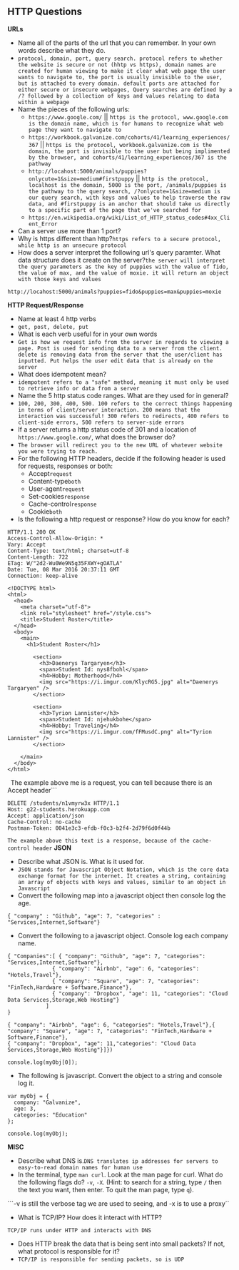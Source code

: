 ## HTTP Questions

__URLs__

* Name all of the parts of the url that you can remember.  In your own words describe what they do.
* ```protocol, domain, port, query search. protocol refers to whether the website is secure or not (hhtp vs https), domain names are created for human viewing to make it clear what web page the user wants to navigate to, the port is usually invisible to the user, but is attached to every domain. default ports are attached for either secure or insecure webpages, Query searches are defined by a /? followed by a collection of keys and values relating to data within a webpage```
* Name the pieces of the following urls:
	* `https://www.google.com/` || ```https is the protocol, www.google.com is the domain name, which is for humans to recognize what web page they want to navigate to```
	* `https://workbook.galvanize.com/cohorts/41/learning_experiences/367` || ```https is the protocol, workbook.galvanize.com is the domain, the port is invisible to the user but being implimented by the browser, and cohorts/41/learning_experiences/367 is the pathway ```
	* `http://locahost:5000/animals/puppies?onlycute=1&size=medium#firstpuppy` || ```http is the protocol, localhost is the domain, 5000 is the port, /animals/puppies is the pathway to the query search, /?onlycute=1&size=medium is our query search, with keys and values to help traverse the raw data, and #firstpuppy is an anchor that should take us directly to a specific part of the page that we've searched for```
	* `https://en.wikipedia.org/wiki/List_of_HTTP_status_codes#4xx_Client_Error`
* Can a server use more than 1 port?
* Why is https different than http?```https refers to a secure protocol, while http is an unsecure protocol```
* How does a server interpret the following url's query paramter.  What data structure does it create on the server?```the server will interpret the query parameters as the key of puppies with the value of fido, the value of max, and the value of moxie. it will return an object with those keys and values```

```
http://locahost:5000/animals?puppies=fido&puppies=max&puppies=moxie
```

__HTTP Request/Response__

* Name at least 4 http verbs
* ```get, post, delete, put```
* What is each verb useful for in your own words
* ```Get is how we request info from the server in regards to viewing a page. Post is used for sending data to a server from the client. delete is removing data from the server that the user/client has inputted. Put helps the user edit data that is already on the server```
* What does idempotent mean?
* ```idempotent refers to a "safe" method, meaning it must only be used to retrieve info or data from a server  ```
* Name the 5 http status code ranges.  What are they used for in general?
*  ```100, 200, 300, 400, 500. 100 refers to the correct things happening in terms of client/server interaction. 200 means that the interaction was successful! 300 refers to redirects, 400 refers to client-side errors, 500 refers to server-side errors ```
* If a server returns a http status code of 301 and a location of `https://www.google.com/`, what does the browser do?
* ```The browser will redirect you to the new URL of whatever website you were trying to reach. ```
* For the following HTTP headers, decide if the following header is used for requests, responses or both:
	* Accept```request```
	* Content-type```both```
	* User-agent```request```
	* Set-cookies```response```
	* Cache-control```response```
	* Cookie```both```
* Is the following a http request or response?  How do you know for each?

```
HTTP/1.1 200 OK
Access-Control-Allow-Origin: *
Vary: Accept
Content-Type: text/html; charset=utf-8
Content-Length: 722
ETag: W/"2d2-Wu0We9N5g35FXWY+gOATLA"
Date: Tue, 08 Mar 2016 20:37:11 GMT
Connection: keep-alive

<!DOCTYPE html>
<html>
  <head>
    <meta charset="utf-8">
    <link rel="stylesheet" href="/style.css">
    <title>Student Roster</title>
  </head>
  <body>
    <main>
      <h1>Student Roster</h1>
    
        <section>
          <h3>Daenerys Targaryen</h3>
          <span>Student Id: nys8fbohl</span>
          <h4>Hobby: Motherhood</h4>
          <img src="https://i.imgur.com/KlycRG5.jpg" alt="Daenerys Targaryen" />
        </section>
      
        <section>
          <h3>Tyrion Lannister</h3>
          <span>Student Id: njehukbohe</span>
          <h4>Hobby: Traveling</h4>
          <img src="https://i.imgur.com/fFMusdC.png" alt="Tyrion Lannister" />
        </section>
      
    </main>
  </body>
</html>
```
``` ```The example above me is a request, you can tell because there is an Accept header```

```
DELETE /students/n1vmyrw3x HTTP/1.1
Host: g22-students.herokuapp.com
Accept: application/json
Cache-Control: no-cache
Postman-Token: 0041e3c3-efdb-f0c3-b2f4-2d79f6d0f44b
```
```The example above this text is a response, because of the cache-control header```
__JSON__

* Describe what JSON is.  What is it used for.
* ```JSON stands for Javascript Object Notation, which is the core data exchange format for the internet. It creates a string, containing an array of objects with keys and values, similar to an object in Javascript```
* Convert the following map into a javascript object then console log the age.

```
{ "company" : "Github", "age": 7, "categories" : "Services,Internet,Software"}
```
* Convert the following to a javascript object.  Console log each company name.

```
{ "Companies":[ { "company": "Github", "age": 7, "categories": "Services,Internet,Software"},
              { "company": "Airbnb", "age": 6, "categories": "Hotels,Travel"},
              { "company": "Square", "age": 7, "categories": "FinTech,Hardware + Software,Finance"},
              { "company": "Dropbox", "age": 11, "categories": "Cloud Data Services,Storage,Web Hosting"}
            ]
}
```
```var myObj =JSON.parse('{ "Companies":[ { "company": "Github","age"7,"categories":"Services,Internet,Software,
{ "company": "Airbnb", "age": 6, "categories": "Hotels,Travel"},{ "company": "Square", "age": 7, "categories": "FinTech,Hardware + Software,Finance"},
{ "company": "Dropbox", "age": 11,"categories": "Cloud Data Services,Storage,Web Hosting"}]})
``` 
```console.log(myObj[0]);```






* The following is javascript.  Convert the object to a string and console log it.

```
var myObj = {
  company: "Galvanize",
  age: 3,
  categories: "Education"
};
```
```JSON.stringify({ company: "Galvanize"", age: 3, categories: "Education"});
console.log(myObj);
```
__MISC__

* Describe what DNS is.```DNS translates ip addresses for servers to easy-to-read domain names for human use```
* In the terminal, type `man curl`.  Look at the man page for curl.  What do the following flags do? `-v`, `-X`.  (Hint: to search for a string, type `/` then the text you want, then enter.  To quit the man page, type `q`).

```-v is still the verbose tag we are used to seeing, and -x is to use a proxy``

* What is TCP/IP?  How does it interact with HTTP?

```TCP/IP runs under HTTP and interacts with DNS```

* Does HTTP break the data that is being sent into small packets?  If not, what protocol is responsible for it?
* ```TCP/IP is responsible for sending packets, so is UDP```
